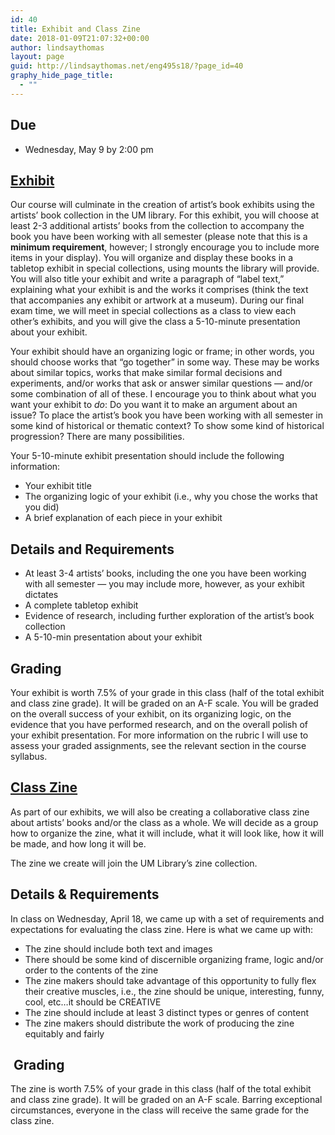 ```yaml
---
id: 40
title: Exhibit and Class Zine
date: 2018-01-09T21:07:32+00:00
author: lindsaythomas
layout: page
guid: http://lindsaythomas.net/eng495s18/?page_id=40
graphy_hide_page_title:
  - ""
---
```

## Due

  * Wednesday, May 9 by 2:00 pm

## <span style="text-decoration: underline;">Exhibit</span>

Our course will culminate in the creation of artist’s book exhibits using the artists’ book collection in the UM library. For this exhibit, you will choose at least 2-3 additional artists’ books from the collection to accompany the book you have been working with all semester (please note that this is a **minimum requirement**, however; I strongly encourage you to include more items in your display). You will organize and display these books in a tabletop exhibit in special collections, using mounts the library will provide. You will also title your exhibit and write a paragraph of “label text,” explaining what your exhibit is and the works it comprises (think the text that accompanies any exhibit or artwork at a museum). During our final exam time, we will meet in special collections as a class to view each other’s exhibits, and you will give the class a 5-10-minute presentation about your exhibit.

Your exhibit should have an organizing logic or frame; in other words, you should choose works that “go together” in some way. These may be works about similar topics, works that make similar formal decisions and experiments, and/or works that ask or answer similar questions &#8212; and/or some combination of all of these. I encourage you to think about what you want your exhibit to _do_: Do you want it to make an argument about an issue? To place the artist’s book you have been working with all semester in some kind of historical or thematic context? To show some kind of historical progression? There are many possibilities.

Your 5-10-minute exhibit presentation should include the following information:

  * Your exhibit title
  * The organizing logic of your exhibit (i.e., why you chose the works that you did)
  * A brief explanation of each piece in your exhibit

## Details and Requirements

  * At least 3-4 artists’ books, including the one you have been working with all semester &#8212; you may include more, however, as your exhibit dictates
  * A complete tabletop exhibit
  * Evidence of research, including further exploration of the artist&#8217;s book collection
  * A 5-10-min presentation about your exhibit

## Grading

Your exhibit is worth 7.5% of your grade in this class (half of the total exhibit and class zine grade). It will be graded on an A-F scale. You will be graded on the overall success of your exhibit, on its organizing logic, on the evidence that you have performed research, and on the overall polish of your exhibit presentation. For more information on the rubric I will use to assess your graded assignments, see the relevant section in the course syllabus.

## <u>Class Zine</u>

As part of our exhibits, we will also be creating a collaborative class zine about artists’ books and/or the class as a whole. We will decide as a group how to organize the zine, what it will include, what it will look like, how it will be made, and how long it will be.

The zine we create will join the UM Library’s zine collection.

## Details & Requirements

In class on Wednesday, April 18, we came up with a set of requirements and expectations for evaluating the class zine. Here is what we came up with:

  * The zine should include both text and images
  * There should be some kind of discernible organizing frame, logic and/or order to the contents of the zine
  * The zine makers should take advantage of this opportunity to fully flex their creative muscles, i.e., the zine should be unique, interesting, funny, cool, etc&#8230;it should be CREATIVE
  * The zine should include at least 3 distinct types or genres of content
  * The zine makers should distribute the work of producing the zine equitably and fairly

##  Grading

The zine is worth 7.5% of your grade in this class (half of the total exhibit and class zine grade). It will be graded on an A-F scale. Barring exceptional circumstances, everyone in the class will receive the same grade for the class zine.